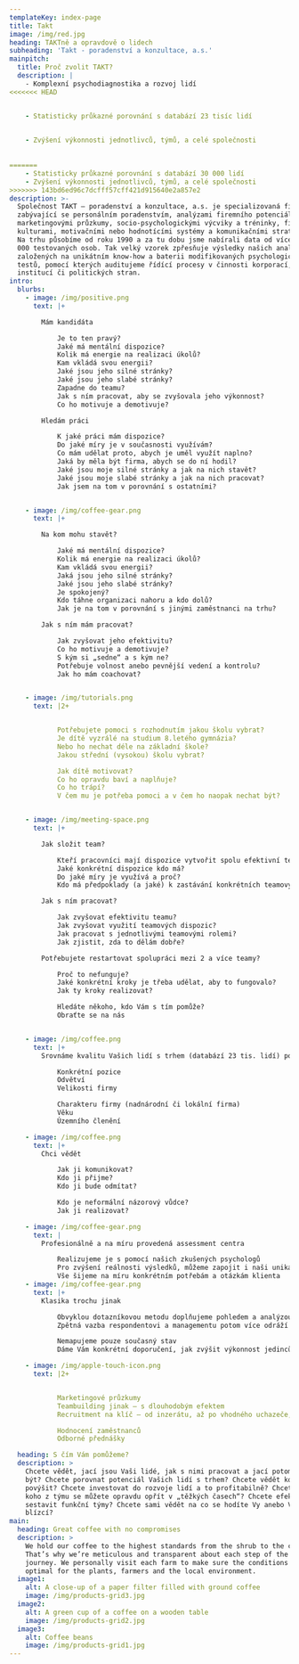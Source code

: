 ```yaml
---
templateKey: index-page
title: Takt
image: /img/red.jpg
heading: TAKTně a opravdově o lidech
subheading: 'Takt - poradenství a konzultace, a.s.'
mainpitch:
  title: Proč zvolit TAKT?
  description: |
    - Komplexní psychodiagnostika a rozvoj lidí
<<<<<<< HEAD


    - Statisticky průkazné porovnání s databází 23 tisíc lidí

  
    - Zvýšení výkonnosti jednotlivců, týmů, a celé společnosti
    
    
=======
    - Statisticky průkazné porovnání s databází 30 000 lidí
    - Zvýšení výkonnosti jednotlivců, týmů, a celé společnosti 
>>>>>>> 143bd6ed96c7dcfff57cff421d915640e2a857e2
description: >-
  Společnost TAKT – poradenství a konzultace, a.s. je specializovaná firma
  zabývající se personálním poradenstvím, analýzami firemního potenciálu,
  marketingovými průzkumy, socio-psychologickými výcviky a tréninky, firemními
  kulturami, motivačními nebo hodnotícími systémy a komunikačními strategiemi.
  Na trhu působíme od roku 1990 a za tu dobu jsme nabírali data od více než 30
  000 testovaných osob. Tak velký vzorek zpřesňuje výsledky našich analýz
  založených na unikátním know-how a baterii modifikovaných psychologických
  testů, pomocí kterých auditujeme řídící procesy v činnosti korporací,
  institucí či politických stran. 
intro:
  blurbs:
    - image: /img/positive.png
      text: |+

        Mám kandidáta

            Je to ten pravý?
            Jaké má mentální dispozice?
            Kolik má energie na realizaci úkolů?
            Kam vkládá svou energii?
            Jaké jsou jeho silné stránky?
            Jaké jsou jeho slabé stránky?
            Zapadne do teamu?
            Jak s ním pracovat, aby se zvyšovala jeho výkonnost?
            Co ho motivuje a demotivuje?

        Hledám práci

            K jaké práci mám dispozice?
            Do jaké míry je v současnosti využívám?
            Co mám udělat proto, abych je uměl využít naplno?
            Jaká by měla být firma, abych se do ní hodil?
            Jaké jsou moje silné stránky a jak na nich stavět?
            Jaké jsou moje slabé stránky a jak na nich pracovat?
            Jak jsem na tom v porovnání s ostatními?


    - image: /img/coffee-gear.png
      text: |+

        Na kom mohu stavět?

            Jaké má mentální dispozice?
            Kolik má energie na realizaci úkolů?
            Kam vkládá svou energii?
            Jaká jsou jeho silné stránky?
            Jaké jsou jeho slabé stránky?
            Je spokojený?
            Kdo táhne organizaci nahoru a kdo dolů?
            Jak je na tom v porovnání s jinými zaměstnanci na trhu?

        Jak s ním mám pracovat?

            Jak zvyšovat jeho efektivitu?
            Co ho motivuje a demotivuje?
            S kým si „sedne“ a s kým ne?
            Potřebuje volnost anebo pevnější vedení a kontrolu?
            Jak ho mám coachovat?


    - image: /img/tutorials.png
      text: |2+


            Potřebujete pomoci s rozhodnutím jakou školu vybrat?
            Je dítě vyzrálé na studium 8.letého gymnázia?
            Nebo ho nechat déle na základní škole?
            Jakou střední (vysokou) školu vybrat?

            Jak dítě motivovat?
            Co ho opravdu baví a naplňuje?
            Co ho trápí?
            V čem mu je potřeba pomoci a v čem ho naopak nechat být?


    - image: /img/meeting-space.png
      text: |+

        Jak složit team?

            Kteří pracovníci mají dispozice vytvořit spolu efektivní team?
            Jaké konkrétní dispozice kdo má?
            Do jaké míry je využívá a proč?
            Kdo má předpoklady (a jaké) k zastávání konkrétních teamových rolí?

        Jak s ním pracovat?

            Jak zvyšovat efektivitu teamu?
            Jak zvyšovat využití teamových dispozic?
            Jak pracovat s jednotlivými teamovými rolemi?
            Jak zjistit, zda to dělám dobře?

        Potřebujete restartovat spolupráci mezi 2 a více teamy?

            Proč to nefunguje?
            Jaké konkrétní kroky je třeba udělat, aby to fungovalo?
            Jak ty kroky realizovat?

            Hledáte někoho, kdo Vám s tím pomůže?
            Obraťte se na nás


    - image: /img/coffee.png
      text: |+
        Srovnáme kvalitu Vašich lidí s trhem (databází 23 tis. lidí) podle:

            Konkrétní pozice
            Odvětví
            Velikosti firmy

            Charakteru firmy (nadnárodní či lokální firma)
            Věku
            Územního členění

    - image: /img/coffee.png
      text: |+
        Chci vědět

            Jak ji komunikovat?
            Kdo ji přijme?
            Kdo ji bude odmítat?

            Kdo je neformální názorový vůdce?
            Jak ji realizovat?

    - image: /img/coffee-gear.png
      text: |
        Profesionálně a na míru provedená assessment centra

            Realizujeme je s pomocí našich zkušených psychologů
            Pro zvýšení reálnosti výsledků, můžeme zapojit i naši unikátní metodologii testování
            Vše šijeme na míru konkrétním potřebám a otázkám klienta
    - image: /img/coffee-gear.png
      text: |+
        Klasika trochu jinak

            Obvyklou dotazníkovou metodu doplňujeme pohledem a analýzou psychologa při osobním pohovoru s každým respondentem
            Zpětná vazba respondentovi a managementu potom více odráží realitu

            Nemapujeme pouze současný stav
            Dáme Vám konkrétní doporučení, jak zvýšit výkonnost jedinců i teamů

    - image: /img/apple-touch-icon.png
      text: |2+


            Marketingové průzkumy
            Teambuilding jinak – s dlouhodobým efektem
            Recruitment na klíč – od inzerátu, až po vhodného uchazeče, který úspěšně prošel psychodiagnostikou

            Hodnocení zaměstnanců
            Odborné přednášky

  heading: S čím Vám pomůžeme?
  description: >
    Chcete vědět, jací jsou Vaši lidé, jak s nimi pracovat a jací potom mohou
    být? Chcete porovnat potenciál Vašich lidí s trhem? Chcete vědět koho
    povýšit? Chcete investovat do rozvoje lidí a to profitabilně? Chcete vědět o
    koho z týmu se můžete opravdu opřít v „těžkých časech“? Chcete efektivně
    sestavit funkční týmy? Chcete sami vědět na co se hodíte Vy anebo Vaši
    blízcí?
main:
  heading: Great coffee with no compromises
  description: >
    We hold our coffee to the highest standards from the shrub to the cup.
    That’s why we’re meticulous and transparent about each step of the coffee’s
    journey. We personally visit each farm to make sure the conditions are
    optimal for the plants, farmers and the local environment.
  image1:
    alt: A close-up of a paper filter filled with ground coffee
    image: /img/products-grid3.jpg
  image2:
    alt: A green cup of a coffee on a wooden table
    image: /img/products-grid2.jpg
  image3:
    alt: Coffee beans
    image: /img/products-grid1.jpg
---
```


